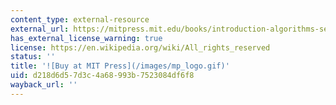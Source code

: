 ```yaml
---
content_type: external-resource
external_url: https://mitpress.mit.edu/books/introduction-algorithms-second-edition
has_external_license_warning: true
license: https://en.wikipedia.org/wiki/All_rights_reserved
status: ''
title: '![Buy at MIT Press](/images/mp_logo.gif)'
uid: d218d6d5-7d3c-4a68-993b-7523084df6f8
wayback_url: ''
---
```

